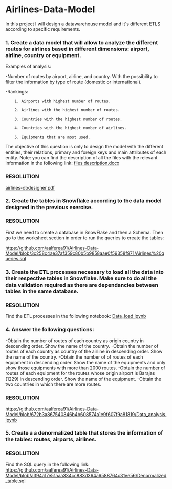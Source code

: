 # Airlines-Data-Model
In this project I will design a datawarehouse model and it´s different ETLS according to specific requirements.

### 1. Create a data model that will allow to analyze the different routes for airlines based in different dimensions: airport, airline, country or equipment.

Examples of analysis:

-Number of routes by airport, airline, and country. With the possibility to filter the information by type of route (domestic or international).

-Rankings:

        1. Airports with highest number of routes.
        
        2. Airlines with the highest number of routes.
        
        3. Countries with the highest number of routes.
        
        4. Countries with the highest number of airlines.
        
        5. Equipments that are most used.
        
The objective of this question is only to design the model with the different entities, their relations, primary and foreign keys and main attributes of each entity.
Note: you can find the description of all the files with the relevant information in the following link: [files description.docx](https://github.com/aalferea91/Airlines-Data-Model/files/9778403/files.description.docx)


### RESOLUTION


[airlines-dbdesigner.pdf](https://github.com/aalferea91/Airlines-Data-Model/files/9778169/airlines-dbdesigner.pdf)


### 2. Create the tables in Snowflake according to the data model designed in the previous exercise.

### RESOLUTION

First we need to create a database in SnowFlake and then a Schema. Then go to the worksheet section in order to run the queries to create the tables:

https://github.com/aalferea91/Airlines-Data-Model/blob/3c258c4ae37af359c80b5b9858aae0f59358f971/Airlines%20queries.sql

### 3. Create the ETL processes necessary to load all the data into their respective tables in Snowflake. Make sure to do all the data validation required as there are dependancies between tables in the same database.

### RESOLUTION

Find the ETL processes in the following notebook: [Data_load.ipynb](https://github.com/aalferea91/Airlines-Data-Model/blob/f8aa5805f4694d6fbb99297ac3b6ef6db9b8e5f2/Data_load.ipynb)

### 4. Answer the following questions:

-Obtain the number of routes of each country as origin country in descending order. Show the name of the country.
-Obtain the number of routes of each country as country of the airline in descending order. Show the name of the country.
-Obtain the number of of routes of each equipment in descending order. Show the name of the equipments and only show those equipments with more than 2000 routes.
-Obtain the number of routes of each equipment for the routes whose origin airport is Barajas (1229) in descending order. Show the name of the equipment.
-Obtain the two countries in which there are more routes.

### RESOLUTION

https://github.com/aalferea91/Airlines-Data-Model/blob/672b3a867540846b4b608574a1e9f607f9a81819/Data_analysis.ipynb

### 5. Create a a denormalized table that stores the information of the tables: routes, airports, airlines.

### RESOLUTION

Find the SQL query in the following link: https://github.com/aalferea91/Airlines-Data-Model/blob/a394a17e51aaa334cc883d364a6588764c31ee56/Denormalized_table.sql



